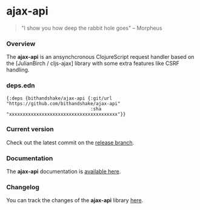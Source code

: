 
# ajax-api

> "I show you how deep the rabbit hole goes" – Morpheus

### Overview

The <strong>ajax-api</strong> is an ansynchcronous ClojureScript request handler
based on the [JulianBirch / cljs-ajax] library with some extra features like CSRF handling.

### deps.edn

```
{:deps {bithandshake/ajax-api {:git/url "https://github.com/bithandshake/ajax-api"
                               :sha     "xxxxxxxxxxxxxxxxxxxxxxxxxxxxxxxxxxxxxxxx"}}
```

### Current version

Check out the latest commit on the [release branch](https://github.com/bithandshake/ajax-api/tree/release).

### Documentation

The <strong>ajax-api</strong> documentation is [available here](documentation/COVER.md).

### Changelog

You can track the changes of the <strong>ajax-api</strong> library [here](CHANGES.md).
